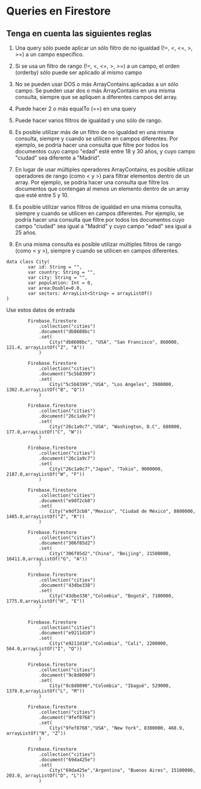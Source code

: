 # Queries en Firestore


## Tenga en cuenta las siguientes reglas

1. Una query sólo puede aplicar un sólo filtro de no igualdad (!=, <, <=, >, >=) a un campo específico.

2. Si se usa un filtro de rango (!=, <, <=, >, >=) a un campo, el orden (orderby) sólo puede ser aplicado al mismo campo

3. No se pueden usar DOS o más ArrayContains aplicadas a un sólo campo. Se pueden usar dos o más ArrayContains en una misma consulta, siempre que se apliquen a diferentes campos del array.

4. Puede hacer 2 o más equalTo (==) en una query

5. Puede hacer varios filtros de igualdad y uno sólo de rango.

6. Es posible utilizar más de un filtro de no igualdad en una misma consulta, siempre y cuando se utilicen en campos diferentes. Por ejemplo, se podría hacer una consulta que filtre por todos los documentos cuyo campo "edad" esté entre 18 y 30 años, y cuyo campo "ciudad" sea diferente a "Madrid".

7. En lugar de usar múltiples operadores ArrayContains, es posible utilizar operadores de rango (como < y >) para filtrar elementos dentro de un array. Por ejemplo, se podría hacer una consulta que filtre los documentos que contengan al menos un elemento dentro de un array que esté entre 5 y 10.

8. Es posible utilizar varios filtros de igualdad en una misma consulta, siempre y cuando se utilicen en campos diferentes. Por ejemplo, se podría hacer una consulta que filtre por todos los documentos cuyo campo "ciudad" sea igual a "Madrid" y cuyo campo "edad" sea igual a 25 años.

9. En una misma consulta es posible utilizar múltiples filtros de rango (como < y >), siempre y cuando se utilicen en campos diferentes.



```
data class City(
        var id: String = "",
        var country: String = "",
        var city: String = "",
        var population: Int = 0,
        var area:Double=0.0,
        var sectors: ArrayList<String> = arrayListOf()
)
```

Use estos datos de entrada
```
        Firebase.firestore
            .collection("cities")
            .document("db8608bc")
            .set(
                City("db8608bc", "USA", "San Francisco", 860000, 121.4, arrayListOf("Z", "A"))
            )

        Firebase.firestore
            .collection("cities")
            .document("5c5b8399")
            .set(
                City("5c5b8399","USA", "Los Angeles", 3900000,  1302.0,arrayListOf("B", "Q"))
            )

        Firebase.firestore
            .collection("cities")
            .document("26c1a9c7")
            .set(
                City("26c1a9c7","USA", "Washington, D.C", 680000, 177.0,arrayListOf("C", "W"))
            )

        Firebase.firestore
            .collection("cities")
            .document("26c1a9c7")
            .set(
                City("26c1a9c7","Japan", "Tokio", 9000000, 2187.0,arrayListOf("W", "F"))
            )

        Firebase.firestore
            .collection("cities")
            .document("e9df2cb8")
            .set(
                City("e9df2cb8","Mexico", "Ciudad de México", 8800000, 1485.0,arrayListOf("Z", "R"))
            )

        Firebase.firestore
            .collection("cities")
            .document("306f85d2")
            .set(
                City("306f85d2","China", "Beijing", 21500000, 16411.0,arrayListOf("G", "A"))
            )

        Firebase.firestore
            .collection("cities")
            .document("43dbe338")
            .set(
                City("43dbe338","Colombia", "Bogotá", 7100000, 1775.0,arrayListOf("H", "E"))
            )


        Firebase.firestore
            .collection("cities")
            .document("e9211d10")
            .set(
                City("e9211d10","Colombia", "Cali", 2200000, 564.0,arrayListOf("I", "Q"))
            )

        Firebase.firestore
            .collection("cities")
            .document("9c8d8090")
            .set(
                City("9c8d8090","Colombia", "Ibagué", 529000, 1378.0,arrayListOf("L", "M"))
            )

        Firebase.firestore
            .collection("cities")
            .document("9fef8768")
            .set(
                City("9fef8768","USA", "New York", 8300000, 468.9, arrayListOf("N", "Z"))
            )

        Firebase.firestore
            .collection("cities")
            .document("69da425e")
            .set(
                City("69da425e","Argentina", "Buenos Aires", 15100000, 203.0, arrayListOf("D", "L"))
            )


```

